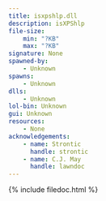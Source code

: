 ```yaml
---
title: isxpshlp.dll
description: isXPShlp
file-size:
    min: "?KB"
    max: "?KB"
signature: None
spawned-by:
    - Unknown
spawns:
    - Unknown
dlls:
    - Unknown
lol-bin: Unknown
gui: Unknown
resources:
    - None
acknowledgements:
    - name: Strontic
      handle: strontic
    - name: C.J. May
      handle: lawndoc
---
```


{% include filedoc.html %}
